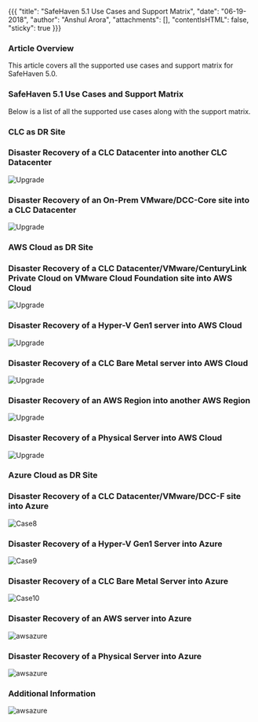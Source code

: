 {{{
  "title": "SafeHaven 5.1 Use Cases and Support Matrix",
  "date": "06-19-2018",
  "author": "Anshul Arora",
  "attachments": [],
  "contentIsHTML": false,
  "sticky": true
}}}

### Article Overview
This article covers all the supported use cases and support matrix for SafeHaven 5.0.

### SafeHaven 5.1 Use Cases and Support Matrix
Below is a list of all the supported use cases along with the support matrix.

### CLC as DR Site

### Disaster Recovery of a CLC Datacenter into another CLC Datacenter

![Upgrade](../../images/SH5.0/SafeHaven-5.0-Use-Cases-and-Support-Matrix1/Case1.PNG)

### Disaster Recovery of an On-Prem VMware/DCC-Core site into a CLC Datacenter
![Upgrade](../../images/SH5.0/SafeHaven-5.0-Use-Cases-and-Support-Matrix1/Case2.PNG)

### AWS Cloud as DR Site

### Disaster Recovery of a CLC Datacenter/VMware/CenturyLink Private Cloud on VMware Cloud Foundation site into AWS Cloud
![Upgrade](../../images/SH5.0/5.1SupportMatrix/Case3.PNG)

### Disaster Recovery of a Hyper-V Gen1 server into AWS Cloud
![Upgrade](../../images/SH5.0/5.1SupportMatrix/Case4.PNG)

### Disaster Recovery of a CLC Bare Metal server into AWS Cloud
![Upgrade](../../images/SH5.0/5.1SupportMatrix/Case5.PNG)

### Disaster Recovery of an AWS Region into another AWS Region
![Upgrade](../../images/SH5.0/5.1SupportMatrix/Case6.PNG)
### Disaster Recovery of a Physical Server into AWS Cloud
![Upgrade](../../images/SH5.0/5.1SupportMatrix/Case7.PNG)

### Azure Cloud as DR Site

### Disaster Recovery of a CLC Datacenter/VMware/DCC-F site into Azure
![Case8](../../images/SH5.0/5.1SupportMatrix/Case8.PNG)

### Disaster Recovery of a Hyper-V Gen1 Server into Azure
![Case9](../../images/SH5.0/5.1SupportMatrix/Case9.PNG)

### Disaster Recovery of a CLC Bare Metal Server into Azure
![Case10](../../images/SH5.0/5.1SupportMatrix/Case10.PNG)

### Disaster Recovery of an AWS server into Azure
![awsazure](../../images/SH5.0/5.1SupportMatrix/Case11.PNG)

### Disaster Recovery of a Physical Server into Azure
![awsazure](../../images/SH5.0/5.1SupportMatrix/Case12.PNG)


### Additional Information
![awsazure](../../images/SH5.0/5.1SupportMatrix/moreinfo.PNG)
